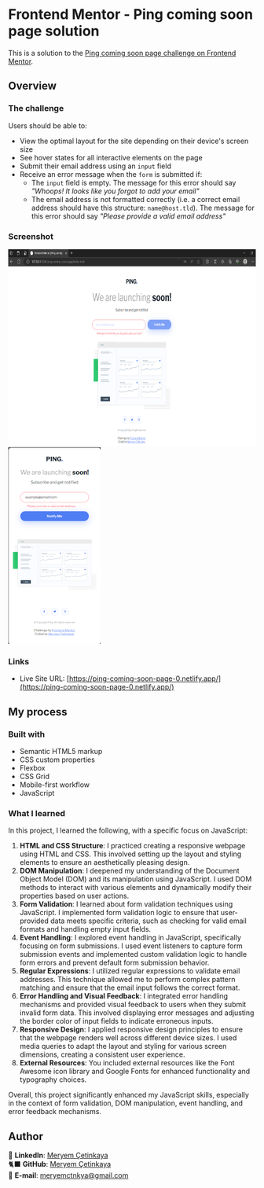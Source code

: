 # Frontend Mentor - Ping coming soon page solution

This is a solution to the [Ping coming soon page challenge on Frontend Mentor](https://www.frontendmentor.io/challenges/ping-single-column-coming-soon-page-5cadd051fec04111f7b848da).

## Overview

### The challenge

Users should be able to:

- View the optimal layout for the site depending on their device's screen size
- See hover states for all interactive elements on the page
- Submit their email address using an `input` field
- Receive an error message when the `form` is submitted if:
  - The `input` field is empty. The message for this error should say _"Whoops! It looks like you forgot to add your email"_
  - The email address is not formatted correctly (i.e. a correct email address should have this structure: `name@host.tld`). The message for this error should say _"Please provide a valid email address"_

### Screenshot

<div class="image-container">
  <img src="images/screenshot.png" alt="Intro component with sign up form desktop" height= "400">
  <img src="images/screenshot-mobile.png" alt="Intro component with sign up form mobile" height= "400" >
</div>

### Links

- Live Site URL: [https://ping-coming-soon-page-0.netlify.app/](https://ping-coming-soon-page-0.netlify.app/)

## My process

### Built with

- Semantic HTML5 markup
- CSS custom properties
- Flexbox
- CSS Grid
- Mobile-first workflow
- JavaScript

### What I learned

In this project, I learned the following, with a specific focus on JavaScript:

1. **HTML and CSS Structure**: I practiced creating a responsive webpage using HTML and CSS. This involved setting up the layout and styling elements to ensure an aesthetically pleasing design.
2. **DOM Manipulation**: I deepened my understanding of the Document Object Model (DOM) and its manipulation using JavaScript. I used DOM methods to interact with various elements and dynamically modify their properties based on user actions.
3. **Form Validation**: I learned about form validation techniques using JavaScript. I implemented form validation logic to ensure that user-provided data meets specific criteria, such as checking for valid email formats and handling empty input fields.
4. **Event Handling**: I explored event handling in JavaScript, specifically focusing on form submissions. I used event listeners to capture form submission events and implemented custom validation logic to handle form errors and prevent default form submission behavior.
5. **Regular Expressions**: I utilized regular expressions to validate email addresses. This technique allowed me to perform complex pattern matching and ensure that the email input follows the correct format.
6. **Error Handling and Visual Feedback**: I integrated error handling mechanisms and provided visual feedback to users when they submit invalid form data. This involved displaying error messages and adjusting the border color of input fields to indicate erroneous inputs.
7. **Responsive Design**: I applied responsive design principles to ensure that the webpage renders well across different device sizes. I used media queries to adapt the layout and styling for various screen dimensions, creating a consistent user experience.
8. **External Resources**: You included external resources like the Font Awesome icon library and Google Fonts for enhanced functionality and typography choices.

Overall, this project significantly enhanced my JavaScript skills, especially in the context of form validation, DOM manipulation, event handling, and error feedback mechanisms.

## Author

💼 **LinkedIn**: <a title="Meryem Çetinkaya | LinkedIn" href="https://www.linkedin.com/in/meryem-cetinkaya/" target="_blank">Meryem Çetinkaya</a><br/>
🐈‍⬛ **GitHub**: <a title="Meryem Çetinkaya | GitHub" href="https://github.com/meryemctnky" target="_blank">Meryem Çetinkaya</a><br/>
📩 **E-mail**: <a title="meryemctnkya@gmail.com" href="mailto:meryemctnkya@gmail.com" target="_blank">meryemctnkya@gmail.com</a><br/><br/>
